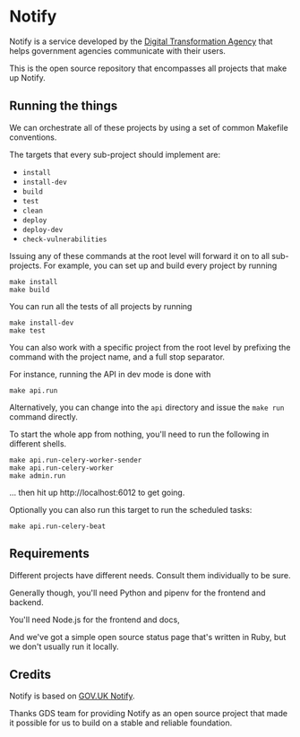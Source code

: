 # Notify

Notify is a service developed by the [Digital Transformation Agency](https://www.dta.gov.au) that helps
government agencies communicate with their users.

This is the open source repository that encompasses all projects that make up
Notify.

## Running the things

We can orchestrate all of these projects by using a set of common Makefile
conventions.

The targets that every sub-project should implement are:

- `install`
- `install-dev`
- `build`
- `test`
- `clean`
- `deploy`
- `deploy-dev`
- `check-vulnerabilities`

Issuing any of these commands at the root level will forward it on to all
sub-projects. For example, you can set up and build every project by running

```
make install
make build
```

You can run all the tests of all projects by running

```
make install-dev
make test
```

You can also work with a specific project from the root level by prefixing the
command with the project name, and a full stop separator.

For instance, running the API in dev mode is done with

```
make api.run
```

Alternatively, you can change into the `api` directory and issue the `make run` command directly.

To start the whole app from nothing, you'll need to run the following in
different shells.

```
make api.run-celery-worker-sender
make api.run-celery-worker
make admin.run
```

... then hit up http://localhost:6012 to get going.

Optionally you can also run this target to run the scheduled tasks:

```
make api.run-celery-beat
```

## Requirements

Different projects have different needs. Consult them individually to be sure.

Generally though, you'll need Python and pipenv for the frontend and backend.

You'll need Node.js for the frontend and docs,

And we've got a simple open source status page that's written in Ruby, but
we don't usually run it locally.

## Credits

Notify is based on [GOV.UK Notify](https://www.notifications.service.gov.uk).

Thanks GDS team for providing Notify as an open source project that made it
possible for us to build on a stable and reliable foundation.
